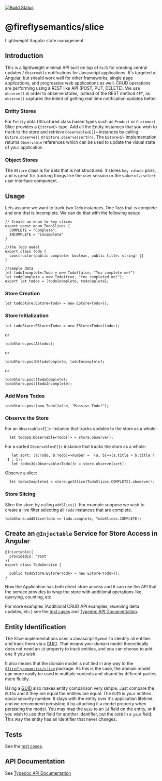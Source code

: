 [![Build Status](https://travis-ci.org/fireflysemantics/slice.svg?branch=master)](https://travis-ci.org/fireflysemantics/slice)

# @fireflysemantics/slice

Lightweight Angular state management

## Introduction

This is a lightweight minimal API built on top of `RxJS` for creating central updates / `Observable` notifcations for Javascript applications.  It's targeted at Angular, but should work well for other frameworks, single page applications, and progressive web applications as well.  CRUD operations are performing using a REST like API (POST, PUT, DELETE).  We use `observe()` in order to observe stores, instead of the REST method `GET`, as `observe()` captures the intent of getting real time notification updates better.  

### Entity Stores

For `Entity` data (Structured class based types such as `Product` or `Customer`) Slice provides a `EStore<E>` type.  Add all the Entity instances that you wish to track to the store and retrieve `Observable<E[]>` instances by calling `EStore.observe()` or `EStore.observe(sortFn)`.  The `EStore<E>` implementation returns `Observable` references which can be used to update the visual state of your application. 

### Object Stores

The `OStore` class is for data that is not structured.  It stores `key values` pairs, and is great for tracking things like the user session or the value of a `select` user interface component.

## Usage

Lets assume we want to track two `Todo` instances.  One `Todo` that is complete and one that is incomplete.  We can do that with the following setup:

```
// Create an enum to key slices
export const enum TodoSlices {
  COMPLETE = "Complete",
  INCOMPLETE = "Incomplete"
}

//The Todo model
export class Todo {
  constructor(public complete: boolean, public title: string) {}
}

//Sample data
let todoIncmplete:Todo = new Todo(false, "You complete me!")
let todoComplete = new Todo(true, "You completed me!");
export let todos = [todoIncmplete, todoCmplete];
```

### Store Creation

```
let todoStore:EStore<Todo> = new EStore<Todo>();
```

### Store Initialization

```
let todoStore:EStore<Todo> = new EStore<Todo>(todos);
```
or 

```
todoStore.postA(todos);
```

or

```
todoStore.postN(todoComplete, todoIncomplete);
```

or

```
todoStore.post(todoComplete);
todoStore.post(todoIncomplete);
```

### Add More Todos

```
todoStore.post(new Todo(false, "Massive Todo!");
```

### Observe the Store

For an `Observable<E[]>` instance that tracks updates to the store as a whole:

```
  let todos$:Observable<Todo[]> = store.observe();
```

For a sorted `Observable<E[]>` instance that tracks the store as a whole:
```
   let sort: (a:Todo, b:Todo)=>number =  (a, b)=>(a.title > b.title ? -1 : 1);
   let todos3$:Observable<Todo[]> = store.observe(sort);
```

Observe a slice:
```
  let todosComplete$ = store.getSlice(TodoSlices.COMPLETE).observe();

```

### Store Slicing

Slice the store by calling `addSlice()`.  For example suppose we wish to 
create a live filter selecting all 
`Todo` instances that are complete.

```
todoStore.addSlice(todo => todo.complete, TodoSlices.COMPLETE);

```

## Create an `@Injectable` Service for Store Access in Angular

```
@Injectable({
  providedIn: 'root'
})
export class TodoService {

  public todoStore:EStore<Todo> = new EStore<Todo>();
}
```

Now the Application has both direct store access and it can use the API that the service provides to wrap the store with additional operations like querying, counting, etc.

For more examples (Additional CRUD API examples, receiving delta updates, etc.) see the [test cases](https://github.com/fireflysemantics/slice/) and [Typedoc API Documentation](https://fireflysemantics.github.io/slice/doc/).

## Entity Identification

The Slice implementations uses a Javascript `Symbol` to identify all entities and track them via a [GUID](https://betterexplained.com/articles/the-quick-guide-to-guids/).  That means your domain model theoretically does not need an `id` property to track entities, and you can choose to add one if you wish.  

It also means that the domain model is not tied in any way to the [`@fireflysemantics/slice`](https://www.npmjs.com/package/@fireflysemantics/slice) package.  As this is the case, 
the domain model can more easily be used in multiple contexts and shared by different parties more fluidly.

Using a [GUID](https://betterexplained.com/articles/the-quick-guide-to-guids/) also makes entity comparison very simple.  Just compare the `GUID`s and if they are equal the entities are equal.  The `GUID` is your entities social security number.  It stays with the entity over it's application lifetime, and we recommend persisting it by attaching it a model property when persisting the model.  You may map the `GUID` to an `id` field on the entity, or if you wish to use that field for another identifier, put the `GUID` in a `guid` field.  This way the entity has an identifier that never changes.

## Tests

See the [test cases](https://github.com/fireflysemantics/slice/).

## API Documentation

See [Typedoc API Documentation](https://fireflysemantics.github.io/slice/doc/)